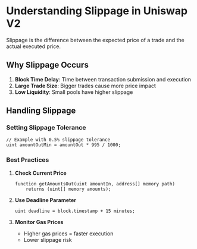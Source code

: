 # Understanding Slippage in Uniswap V2

Slippage is the difference between the expected price of a trade and the actual executed price.

## Why Slippage Occurs

1. **Block Time Delay**: Time between transaction submission and execution
2. **Large Trade Size**: Bigger trades cause more price impact
3. **Low Liquidity**: Small pools have higher slippage

## Handling Slippage

### Setting Slippage Tolerance
```solidity
// Example with 0.5% slippage tolerance
uint amountOutMin = amountOut * 995 / 1000;
```

### Best Practices

1. **Check Current Price**
   ```solidity
   function getAmountsOut(uint amountIn, address[] memory path)
       returns (uint[] memory amounts);
   ```

2. **Use Deadline Parameter**
   ```solidity
   uint deadline = block.timestamp + 15 minutes;
   ```

3. **Monitor Gas Prices**
   - Higher gas prices = faster execution
   - Lower slippage risk
